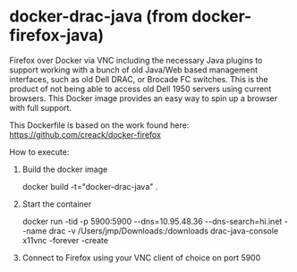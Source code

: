 docker-drac-java (from docker-firefox-java)
==============

Firefox over Docker via VNC including the necessary Java plugins to support working with a bunch of old Java/Web based management interfaces, such as old Dell DRAC, or Brocade FC switches.  This is the product of not being able to access old Dell 1950 servers using current browsers.   This Docker image provides an easy way to spin up a browser with full support.

This Dockerfile is based on the work found here: https://github.com/creack/docker-firefox

How to execute:

1.  Build the docker image


    docker build -t="docker-drac-java" .


2.  Start the container


    docker run -tid -p 5900:5900 --dns=10.95.48.36  --dns-search=hi.inet --name drac -v /Users/jmp/Downloads:/downloads drac-java-console x11vnc -forever -create


3.  Connect to Firefox using your VNC client of choice on port 5900 


